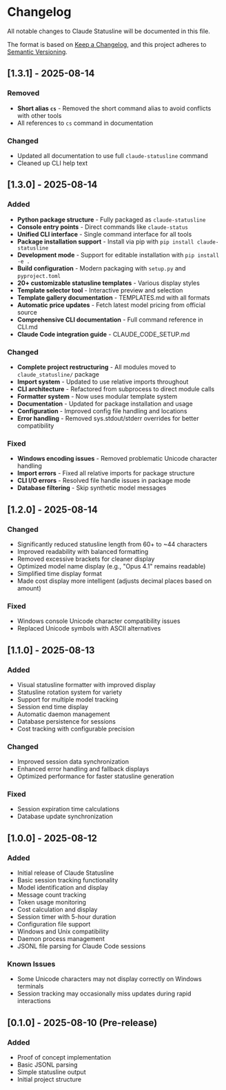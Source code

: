 # Changelog

All notable changes to Claude Statusline will be documented in this file.

The format is based on [Keep a Changelog](https://keepachangelog.com/en/1.0.0/),
and this project adheres to [Semantic Versioning](https://semver.org/spec/v2.0.0.html).

## [1.3.1] - 2025-08-14

### Removed
- **Short alias `cs`** - Removed the short command alias to avoid conflicts with other tools
- All references to `cs` command in documentation

### Changed
- Updated all documentation to use full `claude-statusline` command
- Cleaned up CLI help text

## [1.3.0] - 2025-08-14

### Added
- **Python package structure** - Fully packaged as `claude-statusline`
- **Console entry points** - Direct commands like `claude-status`
- **Unified CLI interface** - Single command interface for all tools
- **Package installation support** - Install via pip with `pip install claude-statusline`
- **Development mode** - Support for editable installation with `pip install -e .`
- **Build configuration** - Modern packaging with `setup.py` and `pyproject.toml`
- **20+ customizable statusline templates** - Various display styles
- **Template selector tool** - Interactive preview and selection
- **Template gallery documentation** - TEMPLATES.md with all formats
- **Automatic price updates** - Fetch latest model pricing from official source
- **Comprehensive CLI documentation** - Full command reference in CLI.md
- **Claude Code integration guide** - CLAUDE_CODE_SETUP.md

### Changed
- **Complete project restructuring** - All modules moved to `claude_statusline/` package
- **Import system** - Updated to use relative imports throughout
- **CLI architecture** - Refactored from subprocess to direct module calls
- **Formatter system** - Now uses modular template system
- **Documentation** - Updated for package installation and usage
- **Configuration** - Improved config file handling and locations
- **Error handling** - Removed sys.stdout/stderr overrides for better compatibility

### Fixed
- **Windows encoding issues** - Removed problematic Unicode character handling
- **Import errors** - Fixed all relative imports for package structure
- **CLI I/O errors** - Resolved file handle issues in package mode
- **Database filtering** - Skip synthetic model messages

## [1.2.0] - 2025-08-14

### Changed
- Significantly reduced statusline length from 60+ to ~44 characters
- Improved readability with balanced formatting
- Removed excessive brackets for cleaner display
- Optimized model name display (e.g., "Opus 4.1" remains readable)
- Simplified time display format
- Made cost display more intelligent (adjusts decimal places based on amount)

### Fixed
- Windows console Unicode character compatibility issues
- Replaced Unicode symbols with ASCII alternatives

## [1.1.0] - 2025-08-13

### Added
- Visual statusline formatter with improved display
- Statusline rotation system for variety
- Support for multiple model tracking
- Session end time display
- Automatic daemon management
- Database persistence for sessions
- Cost tracking with configurable precision

### Changed
- Improved session data synchronization
- Enhanced error handling and fallback displays
- Optimized performance for faster statusline generation

### Fixed
- Session expiration time calculations
- Database update synchronization

## [1.0.0] - 2025-08-12

### Added
- Initial release of Claude Statusline
- Basic session tracking functionality
- Model identification and display
- Message count tracking
- Token usage monitoring
- Cost calculation and display
- Session timer with 5-hour duration
- Configuration file support
- Windows and Unix compatibility
- Daemon process management
- JSONL file parsing for Claude Code sessions

### Known Issues
- Some Unicode characters may not display correctly on Windows terminals
- Session tracking may occasionally miss updates during rapid interactions

## [0.1.0] - 2025-08-10 (Pre-release)

### Added
- Proof of concept implementation
- Basic JSONL parsing
- Simple statusline output
- Initial project structure